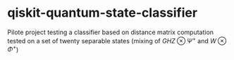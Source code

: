 # qiskit-quantum-state-classifier
Pilote project testing a classifier  based on distance matrix computation tested on a set of twenty separable states (mixing of $GHZ\otimes\Psi^+$ and $W\otimes\Phi^+$) 
